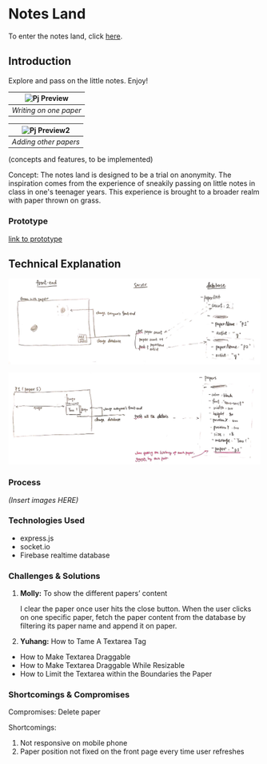 # Notes Land
To enter the notes land, click [here](http://notes-land.glitch.me/).

## Introduction

Explore and pass on the little notes. Enjoy!

|![Pj Preview](https://github.com/mollyhe0523/abc-student-repo/raw/master/projects/pj%20C/demo1.gif)|
|:--:|
| *Writing on one paper* |

|![Pj Preview2](https://github.com/mollyhe0523/abc-student-repo/raw/master/projects/pj%20C/demo2.gif)|
|:--:|
| *Adding other papers* |

(concepts and features, to be implemented)

Concept: The notes land is designed to be a trial on anonymity. The inspiration comes from the experience of sneakily passing on little notes in class in one's teenager years. This experience is brought to a broader realm with paper thrown on grass.


### Prototype

[link to prototype](https://github.com/mollyhe0523/abc-student-repo/blob/master/projects/pj%20C/Project%20C%20Prototype.pdf)

## Technical Explanation

![Technical Diagram 1](https://github.com/mollyhe0523/abc-student-repo/raw/master/projects/pj%20C/technical.jpeg)



![Technical Diagram 2](https://github.com/mollyhe0523/abc-student-repo/raw/master/projects/pj%20C/technical2.jpeg)



### Process

_(Insert images HERE)_

### Technologies Used

- express.js
- socket.io
- Firebase realtime database

### Challenges & Solutions

1. __Molly:__ To show the different papers’ content

   I clear the paper once user hits the close button. When the user clicks on one specific paper, fetch the paper content from the database by filtering its paper name and append it on paper.

2. __Yuhang:__ How to Tame A Textarea Tag


- How to Make Textarea Draggable
- How to Make Textarea Draggable While Resizable
- How to Limit the Textarea within the Boundaries the Paper

### Shortcomings & Compromises

Compromises: Delete paper

Shortcomings:
1. Not responsive on mobile phone
2. Paper position not fixed on the front page every time user refreshes
